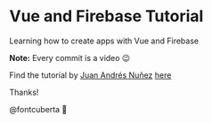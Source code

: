 # Vue and Firebase Tutorial

Learning how to create apps with Vue and Firebase

**Note:** Every commit is a video :wink:

Find the tutorial by [Juan Andrés Nuñez](http://wmedia.es/acerca-de-mi/) [here](https://wmedia.teachable.com/courses)

Thanks!

@fontcuberta :unicorn: